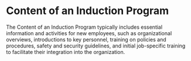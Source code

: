 # Content of an Induction Program
The Content of an Induction Program typically includes essential information and activities for new employees, such as organizational overviews, introductions to key personnel, training on policies and procedures, safety and security guidelines, and initial job-specific training to facilitate their integration into the organization.
